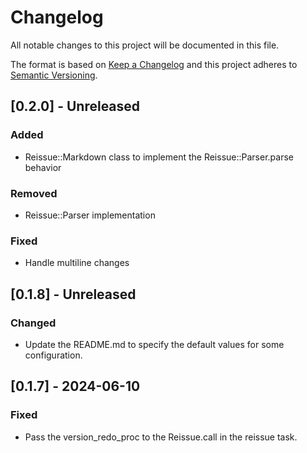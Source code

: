 # Changelog

All notable changes to this project will be documented in this file.

The format is based on [Keep a Changelog](http://keepachangelog.com/)
and this project adheres to [Semantic Versioning](http://semver.org/).

## [0.2.0] - Unreleased

### Added

- Reissue::Markdown class to implement the Reissue::Parser.parse behavior

### Removed

- Reissue::Parser implementation

### Fixed

- Handle multiline changes

## [0.1.8] - Unreleased

### Changed

- Update the README.md to specify the default values for some configuration.

## [0.1.7] - 2024-06-10

### Fixed

- Pass the version_redo_proc to the Reissue.call in the reissue task.
